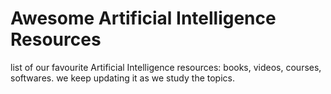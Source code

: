 # Awesome Artificial Intelligence Resources
list of our favourite Artificial Intelligence resources: books, videos, courses, softwares. we keep updating it as we study the topics.
